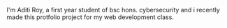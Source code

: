 I'm Aditi Roy, a first year student of bsc hons. cybersecurity and i recently made this protfolio project for my web development class.
